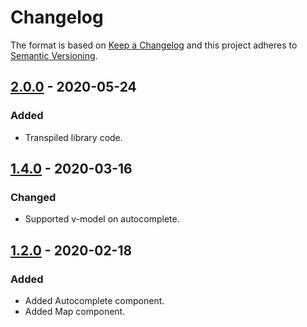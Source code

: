 # Changelog
The format is based on [Keep a Changelog](https://keepachangelog.com) and this project adheres to [Semantic Versioning](https://semver.org).

## [2.0.0] - 2020-05-24
### Added
- Transpiled library code.

## [1.4.0] - 2020-03-16
### Changed
- Supported v-model on autocomplete.

## [1.2.0] - 2020-02-18
### Added
- Added Autocomplete component.
- Added Map component.

[2.0.0]: https://github.com/p803/vue-facebook/compare/v1.4.0...v2.0.0
[1.4.0]: https://github.com/p803/vue-facebook/compare/v1.2.0...v1.4.0
[1.2.0]: https://github.com/p803/vue-facebook/releases/tag/v1.2.0
